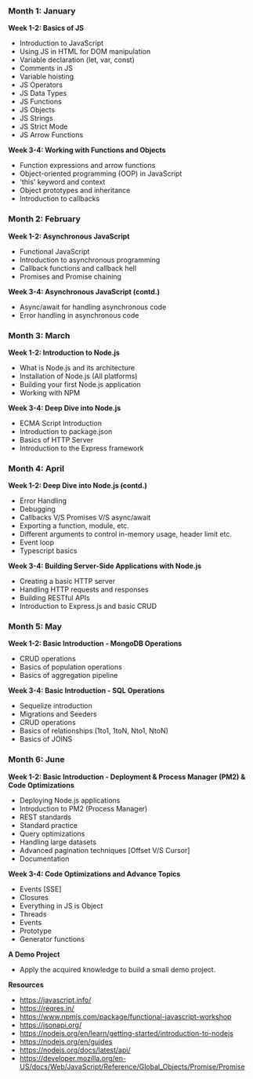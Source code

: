 
### Month 1: January

**Week 1-2: Basics of JS**

-   Introduction to JavaScript
-   Using JS in HTML for DOM manipulation
-   Variable declaration (let, var, const)
-   Comments in JS
-   Variable hoisting
-   JS Operators
-   JS Data Types
-   JS Functions
-   JS Objects
-   JS Strings
-   JS Strict Mode
-   JS Arrow Functions

**Week 3-4: Working with Functions and Objects**

-   Function expressions and arrow functions
-   Object-oriented programming (OOP) in JavaScript
-   'this' keyword and context
-   Object prototypes and inheritance
-   Introduction to callbacks

### Month 2: February

**Week 1-2: Asynchronous JavaScript**

-   Functional JavaScript
-   Introduction to asynchronous programming
-   Callback functions and callback hell
-   Promises and Promise chaining

**Week 3-4: Asynchronous JavaScript (contd.)**

-   Async/await for handling asynchronous code
-   Error handling in asynchronous code

### Month 3: March

**Week 1-2: Introduction to Node.js**

-   What is Node.js and its architecture
-   Installation of Node.js (All platforms)
-   Building your first Node.js application
-   Working with NPM

**Week 3-4: Deep Dive into Node.js**

-   ECMA Script Introduction
-   Introduction to package.json
-   Basics of HTTP Server
-   Introduction to the Express framework

### Month 4: April

**Week 1-2: Deep Dive into Node.js (contd.)**

-   Error Handling
-   Debugging
-   Callbacks V/S Promises V/S async/await
-   Exporting a function, module, etc.
-   Different arguments to control in-memory usage, header limit etc.
-   Event loop
-   Typescript basics

**Week 3-4: Building Server-Side Applications with Node.js**

-   Creating a basic HTTP server
-   Handling HTTP requests and responses
-   Building RESTful APIs
-   Introduction to Express.js and basic CRUD

### Month 5: May

**Week 1-2: Basic Introduction - MongoDB Operations**

-   CRUD operations
-   Basics of population operations
-   Basics of aggregation pipeline

**Week 3-4: Basic Introduction - SQL Operations**

-   Sequelize introduction
-   Migrations and Seeders
-   CRUD operations
-   Basics of relationships (1to1, 1toN, Nto1, NtoN)
-   Basics of JOINS

### Month 6: June

**Week 1-2: Basic Introduction - Deployment & Process Manager (PM2) & Code Optimizations**

-   Deploying Node.js applications
-   Introduction to PM2 (Process Manager)
-   REST standards
-   Standard practice
-   Query optimizations
-   Handling large datasets
-   Advanced pagination techniques [Offset V/S Cursor]
-   Documentation

**Week 3-4: Code Optimizations and Advance Topics**

-   Events [SSE]
-   Closures
-   Everything in JS is Object
-   Threads
-   Events
-   Prototype
-   Generator functions

**A Demo Project**

-   Apply the acquired knowledge to build a small demo project.

**Resources**

-   https://javascript.info/
-   https://reqres.in/
-   https://www.npmjs.com/package/functional-javascript-workshop
-   https://jsonapi.org/
-   https://nodejs.org/en/learn/getting-started/introduction-to-nodejs
-   https://nodejs.org/en/guides
-   https://nodejs.org/docs/latest/api/
-   https://developer.mozilla.org/en-US/docs/Web/JavaScript/Reference/Global_Objects/Promise/Promise